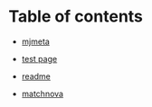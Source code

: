 # Table of contents

* [mjmeta](mjmeta/mjmeta.md)

* [test page](test-page.md)

* [readme](readme.md)


* [matchnova](matchnova/matchnova.md)